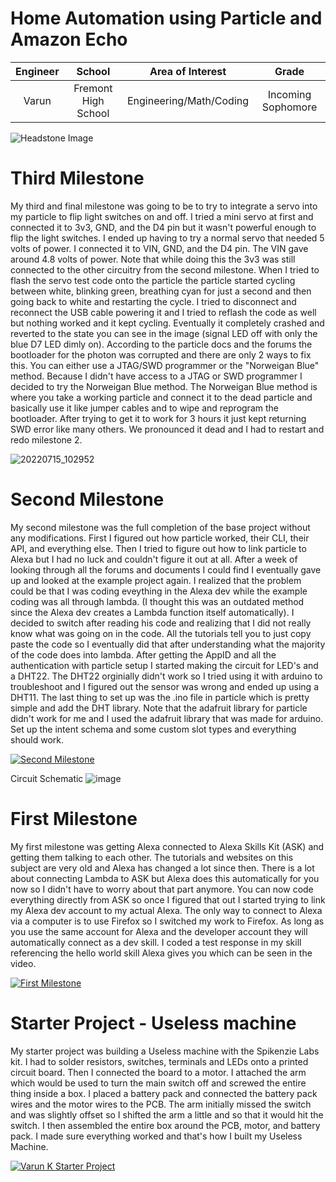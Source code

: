 ﻿# Home Automation using Particle and Amazon Echo


| **Engineer** | **School** | **Area of Interest** | **Grade** |
|:--:|:--:|:--:|:--:|
| Varun | Fremont High School | Engineering/Math/Coding | Incoming Sophomore

![Headstone Image](https://user-images.githubusercontent.com/107944435/176736426-d27e85cc-f735-488e-835c-b720ac0dfc0b.JPG)

 # Third Milestone 


My third and final milestone was going to be to try to integrate a servo into my particle to flip light switches on and off. I tried a mini servo at first and connected it to 3v3, GND, and the D4 pin but it wasn't powerful enough to flip the light switches. I ended up having to try a normal servo that needed 5 volts of power. I connected it to VIN, GND, and the D4 pin. The VIN gave around 4.8 volts of power. Note that while doing this the 3v3 was still connected to the other circuitry from the second milestone. When I tried to flash the servo test code onto the particle the particle started cycling between white, blinking green, breathing cyan for just a second and then going back to white and restarting the cycle. I tried to disconnect and reconnect the USB cable powering it and I tried to reflash the code as well but nothing worked and it kept cycling. Eventually it completely crashed and reverted to the state you can see in the image (signal LED off with only the blue D7 LED dimly on). According to the particle docs and the forums the bootloader for the photon was corrupted and there are only 2 ways to fix this. You can either use a JTAG/SWD programmer or the "Norweigan Blue" method. Because I didn't have access to a JTAG or SWD programmer I decided to try the Norweigan Blue method. The Norweigan Blue method is where you take a working particle and connect it to the dead particle and basically use it like jumper cables and to wipe and reprogram the bootloader. After trying to get it to work for 3 hours it just kept returning SWD error like many others. We pronounced it dead and I had to restart and redo milestone 2. 

![20220715_102952](https://user-images.githubusercontent.com/107944435/180036693-0d1576c5-4b23-4965-94a5-d7ca41ede115.jpg)

 # Second Milestone
 
 
My second milestone was the full completion of the base project without any modifications. First I figured out how particle worked, their CLI, their API, and everything else. Then I tried to figure out how to link particle to Alexa but I had no luck and couldn't figure it out at all. After a week of looking through all the forums and documents I could find I eventually gave up and looked at the example project again. I realized that the problem could be that I was coding eveything in the Alexa dev while the example coding was all through lambda. (I thought this was an outdated method since the Alexa dev creates a Lambda function itself automatically). I decided to switch after reading his code and realizing that I did not really know what was going on in the code. All the tutorials tell you to just copy paste the code so I eventually did that after understanding what the majority of the code does into lambda. After getting the AppID and all the authentication with particle setup I started making the circuit for LED's and a DHT22. The DHT22 orginially didn't work so I tried using it with arduino to troubleshoot and I figured out the sensor was wrong and ended up using a DHT11. The last thing to set up was the .ino file in particle which is pretty simple and add the DHT library. Note that the adafruit library for particle didn't work for me and I used the adafruit library that was made for arduino. Set up the intent schema and some custom slot types and everything should work.

[![Second Milestone](https://res.cloudinary.com/marcomontalbano/image/upload/v1657838671/video_to_markdown/images/youtube--M-2lPy64P-0-c05b58ac6eb4c4700831b2b3070cd403.jpg)](https://www.youtube.com/watch?v=M-2lPy64P-0 "Second Milestone")

Circuit Schematic
![image](https://user-images.githubusercontent.com/107944435/180484684-be9f1b13-76c3-4de0-b211-aa3123d90c09.png)

# First Milestone
  

My first milestone was getting Alexa connected to Alexa Skills Kit (ASK) and getting them talking to each other. The tutorials and websites on this subject are very old and Alexa has changed a lot since then. There is a lot about connecting Lambda to ASK but Alexa does this automatically for you now so I didn't have to worry about that part anymore. You can now code everything directly from ASK so once I figured that out I started trying to link my Alexa dev account to my actual Alexa. The only way to connect to Alexa via a computer is to use Firefox so I switched my work to Firefox. As long as you use the same account for Alexa and the developer account they will automatically connect as a dev skill. I coded a test response in my skill referencing the hello world skill Alexa gives you which can be seen in the video. 

[![First Milestone](https://res.cloudinary.com/marcomontalbano/image/upload/v1656604140/video_to_markdown/images/youtube--Fum1yOzwwfg-c05b58ac6eb4c4700831b2b3070cd403.jpg)](https://www.youtube.com/watch?v=Fum1yOzwwfg "First Milestone")

# Starter Project - Useless machine
  

My starter project was building a Useless machine with the Spikenzie Labs kit. I had to solder resistors, switches, terminals and LEDs onto a printed circuit board. Then I connected the board to a motor. I attached the arm which would be used to turn the main switch off and screwed the entire thing inside a box. I placed a battery pack and connected the battery pack wires and the motor wires to the PCB. The arm initially missed the switch and was slightly offset so I shifted the arm a little and so that it would hit the switch. I then assembled the entire box around the PCB, motor, and battery pack.  I made sure everything worked and that's how I built my Useless Machine. 

[![Varun K Starter Project](https://res.cloudinary.com/marcomontalbano/image/upload/v1655914257/video_to_markdown/images/youtube--k8xlz6fg6z4-c05b58ac6eb4c4700831b2b3070cd403.jpg)](https://www.youtube.com/watch?v=k8xlz6fg6z4 "Starter Project")


